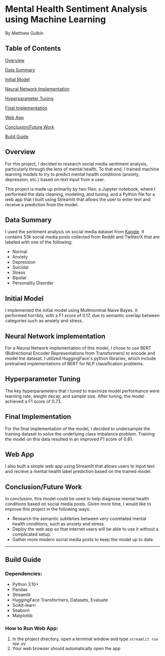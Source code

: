 # Mental Health Sentiment Analysis using Machine Learning
By Matthew Gulbin

## Table of Contents
[Overview](#overview)

[Data Summary](#datasummary)

[Initial Model](#initialmodel)

[Neural Network Implementation](#neuralnetworkimplementation)

[Hyperparameter Tuning](#hyperparametertuning)

[Final Implementation](#finalimplementation)

[Web App](#webapp)

[Conclusion/Future Work](#conclusionfuturework)

[Build Guide](#buildguide)

## Overview

For this project, I decided to research social media sentiment analysis, particularly through the lens of mental health. To that end, I trained machine learning models to try to predict mental health conditions (anxiety, depression, etc.) based on text input from a user. 

This project is made up primarily by two files: a Jupyter notebook, where I performed the data cleaning, modeling, and tuning, and a Python file for a web app that I built using Streamlit that allows the user to enter text and receive a prediction from the model.

<a id="datasummary"></a>

## Data Summary 

I used the sentiment analysis on social media dataset from [Kaggle](https://www.kaggle.com/datasets/suchintikasarkar/sentiment-analysis-for-mental-health/data). It contains 53k social media posts collected from Reddit and Twitter/X that are labeled with one of the following:
- Normal
- Anxiety
- Depression
- Suicidal
- Stress
- Bipolar
- Personality Disorder

<a id="initialmodel"></a>

## Initial Model

I implemented the initial model using Multinominal Naive Bayes. It performed horribly, with a F1 score of 0.17, due to semantic overlap between categories such as anxiety and stress.

<a id="neuralnetworkimplementation"></a>

## Neural Network implementation

For a Neural Network implementation of this model, I chose to use BERT (Bidirectional Encoder Representations from Transformers) to encode and model the dataset. I utilized HuggingFace's python libraries, which include pretrained implementations of BERT for NLP classification problems.

<a id="hyperparametertuning"></a>

## Hyperparameter Tuning

The key hyperparameters that I tuned to maximize model performance were learning rate, weight decay, and sample size. After tuning, the model achieved a F1 score of 0.73.

<a id="finalimplementation"></a>

## Final Implementation

For the final implementation of the model, I decided to undersample the training dataset to solve the underlying class imbalance problem. Training the model on this data resulted in an improved F1 score of 0.81.

<a id="webapp"></a>

## Web App

I also built a simple web app using Streamlit that allows users to input text and recieve a mental health label prediction based on the trained model. 

<a id="conclusionfuturework"></a>

## Conclusion/Future Work

In conclusion, this model could be used to help diagnose mental health conditions based on social media posts. Given more time, I would like to improve this project in the following ways:
- Research the semantic subtleties between very coorelated mental health conditions, such as anxiety and stress.
- Deploy the web app so that internet users will be able to use it without a complicated setup.
- Gather more modern social media posts to keep the model up to date.


____

<a id="buildguide"></a>

## Build Guide
### Dependencies:
- Python 3.10+
- Pandas
- Streamlit
- HuggingFace Transformers, Datasets, Evaluate
- Scikit-learn
- Seaborn
- Matplotlib

### How to Run Web App:
1. In the project directory, open a terminal window and type ``` streamlit run app.py ```
2. Your web browser should automatically open the app